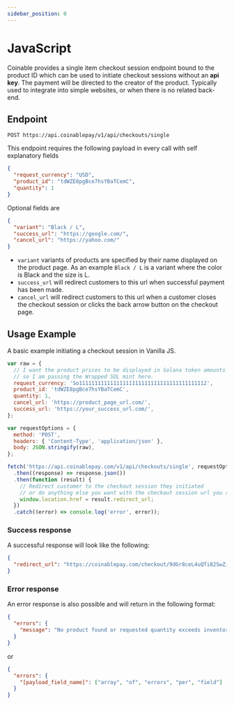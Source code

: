 ```yaml
---
sidebar_position: 0
---
```


# JavaScript

Coinable provides a single item checkout session endpoint bound to the product ID which can be used to initiate checkout sessions without an **api key**. The payment will be directed to the creator of the product. Typically used to integrate into simple websites, or when there is no related back-end.

## Endpoint

```
POST https://api.coinablepay/v1/api/checkouts/single
```

This endpoint requires the following payload in every call with self explanatory fields

```json
{
  "request_currency": "USD",
  "product_id": "tdWZE8pgBce7hsYBaTCemC",
  "quantity": 1
}
```

Optional fields are

```json
{
  "variant": "Black / L",
  "success_url": "https://google.com/",
  "cancel_url": "https://yahoo.com/"
}
```

- `variant` variants of products are specified by their name displayed on the product page. As an example `Black / L` is a variant where the color is Black and the size is L.
- `success_url` will redirect customers to this url when successful payment has been made.
- `cancel_url` will redirect customers to this url when a customer closes the checkout session or clicks the back arrow button on the checkout page.

## Usage Example

A basic example initiating a checkout session in Vanilla JS.

```js
var raw = {
  // I want the product prices to be displayed in Solana token amounts
  // so I am passing the Wrapped SOL mint here.
  request_currency: 'So11111111111111111111111111111111111111112',
  product_id: 'tdWZE8pgBce7hsYBaTCemC',
  quantity: 1,
  cancel_url: 'https://product_page_url.com/',
  success_url: 'https://your_success_url.com/',
};

var requestOptions = {
  method: 'POST',
  headers: { 'Content-Type', 'application/json' },
  body: JSON.stringify(raw),
};

fetch('https://api.coinablepay.com/v1/api/checkouts/single', requestOptions)
  .then((response) => response.json())
  .then(function (result) {
    // Redirect customer to the checkout session they initiated
    // or do anything else you want with the checkout session url you recieve.
    window.location.href = result.redirect_url;
  })
  .catch((error) => console.log('error', error));
```

### Success response

A successful response will look like the following:

```json title="200 Success"
{
  "redirect_url": "https://coinablepay.com/checkout/9dGr8ceL4uQTi82SwZiUfk"
}
```

### Error response

An error response is also possible and will return in the following format:

```json title="400 Bad request"
{
  "errors": {
    "message": "No product found or requested quantity exceeds inventory."
  }
}
```

or

```json title="400 Bad request"
{
  "errors": {
    "[payload_field_name]": ["array", "of", "errors", "per", "field"]
  }
}
```
